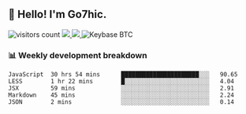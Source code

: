 ## 👋 Hello! I'm Go7hic.

 ![visitors count](https://visitors-by-url-pls-dont-use-this-in-your-repo.vercel.app/Go7hic-github-readme)
 <a href="https://twitter.com/Go7hic">
    <img src="https://img.shields.io/badge/-@Go7hic-1ca0f1?style=flat-square&labelColor=1ca0f1&logo=twitter&logoColor=white&link=https://twitter.com/Go7hic">
   <a/>
   <a href="mailto:gtfx0209@gmail.com">
    <img src="https://img.shields.io/badge/-gtfx0209@gmail.com-c14438?style=flat-square&logo=Gmail&logoColor=white&link=mailto:gtfx0209@gmail.com">
   <a/>
    ![Keybase BTC](https://img.shields.io/keybase/btc/Go7hic)
 <!--
🔭 I’m currently working
🌱 I’m currently learning
💬 Ask me about 
📫 How to reach me: 
⚡ Fun fact: 
-->
 <!--
![My Github Stats](https://github-readme-stats.vercel.app/api?username=Go7hic&show_icons=true&count_private=true)

-->

### 📊 Weekly development breakdown
<!--START_SECTION:waka-->
```text
JavaScript  30 hrs 54 mins      ██████████████████████░░░   90.65 
LESS        1 hr 22 mins        █░░░░░░░░░░░░░░░░░░░░░░░░   4.04 
JSX         59 mins             ░░░░░░░░░░░░░░░░░░░░░░░░░   2.91 
Markdown    45 mins             ░░░░░░░░░░░░░░░░░░░░░░░░░   2.24 
JSON        2 mins              ░░░░░░░░░░░░░░░░░░░░░░░░░   0.14
```
<!--END_SECTION:waka-->

